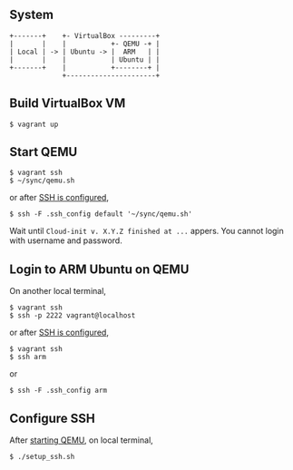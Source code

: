 ## System

```
+-------+    +- VirtualBox ---------+
|       |    |           +- QEMU -+ |
| Local | -> | Ubuntu -> |  ARM   | |
|       |    |           | Ubuntu | |
+-------+    |           +--------+ |
             +----------------------+
```

## Build VirtualBox VM

```shell
$ vagrant up
```

## Start QEMU

```shell
$ vagrant ssh
$ ~/sync/qemu.sh
```

or after [SSH is configured],

```shell
$ ssh -F .ssh_config default '~/sync/qemu.sh'
```

Wait until `Cloud-init v. X.Y.Z finished at ...` appers.
You cannot login with username and password.

## Login to ARM Ubuntu on QEMU

On another local terminal,

```shell
$ vagrant ssh
$ ssh -p 2222 vagrant@localhost
```

or after [SSH is configured],

```shell
$ vagrant ssh
$ ssh arm
```

or

```shell
$ ssh -F .ssh_config arm
```

## Configure SSH

After [starting QEMU], on local terminal,

```shell
$ ./setup_ssh.sh
```

[SSH is configured]: #configure-ssh
[starting QEMU]: #start-qemu
